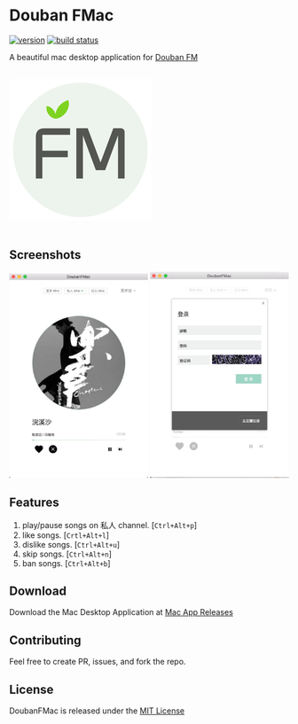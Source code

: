 # Douban FMac

[![version][version-image]][version-url] [![build status][travis-image]][travis-url]

A beautiful mac desktop application for [Douban FM](http://douban.fm)

<br/>
<img src="screenshots/logo.png" alt="DoubanFMac" width="256px" />
<br/> <br/>

## Screenshots

<img src="screenshots/screenshot-app.png" alt="screenshot" width="250px" />
<img src="screenshots/screenshot-login.png" alt="screenshot" width="250px" />

## Features

1. play/pause songs on 私人 channel. [`Ctrl+Alt+p`]
2. like songs. [`Crtl+Alt+l`]
3. dislike songs. [`Ctrl+Alt+u`]
4. skip songs. [`Ctrl+Alt+n`]
5. ban songs. [`Ctrl+Alt+b`]

## Download

Download the Mac Desktop Application at [Mac App Releases](https://github.com/Darmody/DoubanFMac/releases)

[travis-image]: https://img.shields.io/travis/Darmody/DoubanFMac/master.svg
[travis-url]: https://travis-ci.org/Darmody/DoubanFMac
[version-image]: https://img.shields.io/badge/version-beta-blue.svg
[version-url]: https://github.com/Darmody/DoubanFMac/releases

## Contributing

Feel free to create PR, issues, and fork the repo.

## License

DoubanFMac is released under the [MIT License](http://www.opensource.org/licenses/MIT)
